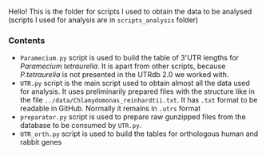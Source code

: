 Hello! This is the folder for scripts I used to obtain the data to be analysed (scripts I used for analysis are in `scripts_analysis` folder)


### Contents

- `Paramecium.py` script is used to build the table of 3'UTR lengths for *Paramecium tetraurelia*. It is apart from other scripts, because *P.tetraurelia* is not presented in the UTRdb 2.0 we worked with. 
- `UTR.py` script is the main script used to obtain almost all the data used for analysis. It uses preliminarily prepared files with the structure like in the file `../data/Chlamydomonas_reinhardtii.txt`. It has `.txt` format to be readable in GitHub. Normally it remains in `.utrs` format
- `preparator.py` script is used to prepare raw gunzipped files from the database to be consumed by `UTR.py`. 
- `UTR_orth.py` script is used to build the tables for orthologous human and rabbit genes
